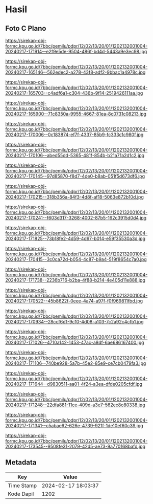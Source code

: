 # Hasil

## Foto C Plano

https://sirekap-obj-formc.kpu.go.id/7bbc/pemilu/pdpr/12/02/13/20/01/1202132001004-20240217-171914--e2f9e5de-9504-486f-bd4d-5443a9e3ec98.jpg

https://sirekap-obj-formc.kpu.go.id/7bbc/pemilu/pdpr/12/02/13/20/01/1202132001004-20240217-165146--562edec2-a278-43f8-adf2-9bbac1a4978c.jpg

https://sirekap-obj-formc.kpu.go.id/7bbc/pemilu/pdpr/12/02/13/20/01/1202132001004-20240217-165703--c4adf6a1-c304-436b-9f14-2519426111aa.jpg

https://sirekap-obj-formc.kpu.go.id/7bbc/pemilu/pdpr/12/02/13/20/01/1202132001004-20240217-165900--71c8350a-9955-4667-81ea-8c0731c08213.jpg

https://sirekap-obj-formc.kpu.go.id/7bbc/pemilu/pdpr/12/02/13/20/01/1202132001004-20240217-170006--0c183874-ef7f-4337-85b9-fc333c1c980f.jpg

https://sirekap-obj-formc.kpu.go.id/7bbc/pemilu/pdpr/12/02/13/20/01/1202132001004-20240217-170106--abed55dd-5365-481f-854b-b21a71a2d1c2.jpg

https://sirekap-obj-formc.kpu.go.id/7bbc/pemilu/pdpr/12/02/13/20/01/1202132001004-20240217-170145--97d85870-f8d7-4de0-b8ab-051f5d673df6.jpg

https://sirekap-obj-formc.kpu.go.id/7bbc/pemilu/pdpr/12/02/13/20/01/1202132001004-20240217-170215--318b356a-84f3-4d8f-af18-5063e872b10d.jpg

https://sirekap-obj-formc.kpu.go.id/7bbc/pemilu/pdpr/12/02/13/20/01/1202132001004-20240217-170241--f603d317-3268-4002-87b5-162c3915d0d4.jpg

https://sirekap-obj-formc.kpu.go.id/7bbc/pemilu/pdpr/12/02/13/20/01/1202132001004-20240217-171825--73b18fe2-4d59-4d97-b014-e59f35530a3d.jpg

https://sirekap-obj-formc.kpu.go.id/7bbc/pemilu/pdpr/12/02/13/20/01/1202132001004-20240217-170415--3c0ca72d-b054-4c87-b9a4-519f8654c7a0.jpg

https://sirekap-obj-formc.kpu.go.id/7bbc/pemilu/pdpr/12/02/13/20/01/1202132001004-20240217-171738--2236b716-b2ba-4f88-b214-4e405d11e888.jpg

https://sirekap-obj-formc.kpu.go.id/7bbc/pemilu/pdpr/12/02/13/20/01/1202132001004-20240217-170522--45b8622f-0eee-4a74-a97f-f0f969811fbd.jpg

https://sirekap-obj-formc.kpu.go.id/7bbc/pemilu/pdpr/12/02/13/20/01/1202132001004-20240217-170934--28ccf6d1-9c10-4d08-a103-7c2a92c4cfb1.jpg

https://sirekap-obj-formc.kpu.go.id/7bbc/pemilu/pdpr/12/02/13/20/01/1202132001004-20240217-171026--4710a142-1453-47ac-a8df-6ae686167400.jpg

https://sirekap-obj-formc.kpu.go.id/7bbc/pemilu/pdpr/12/02/13/20/01/1202132001004-20240217-171106--740be928-5a7b-45e2-85e9-ce7cb0479fa3.jpg

https://sirekap-obj-formc.kpu.go.id/7bbc/pemilu/pdpr/12/02/13/20/01/1202132001004-20240217-171644--d9830511-aa01-4f24-a3ea-dfde0205cfdf.jpg

https://sirekap-obj-formc.kpu.go.id/7bbc/pemilu/pdpr/12/02/13/20/01/1202132001004-20240217-171248--22dfa881-11ce-409d-a3e7-562ec8c80338.jpg

https://sirekap-obj-formc.kpu.go.id/7bbc/pemilu/pdpr/12/02/13/20/01/1202132001004-20240217-171341--c5abae62-626e-4739-921f-1de10ef60c39.jpg

https://sirekap-obj-formc.kpu.go.id/7bbc/pemilu/pdpr/12/02/13/20/01/1202132001004-20240217-173545--9508fe31-2079-42d5-ae73-9a770168bafd.jpg


## Metadata

| Key        | Value               |
| ---------- | ------------------- |
| Time Stamp | 2024-02-17 18:03:37 |
| Kode Dapil | 1202                |



